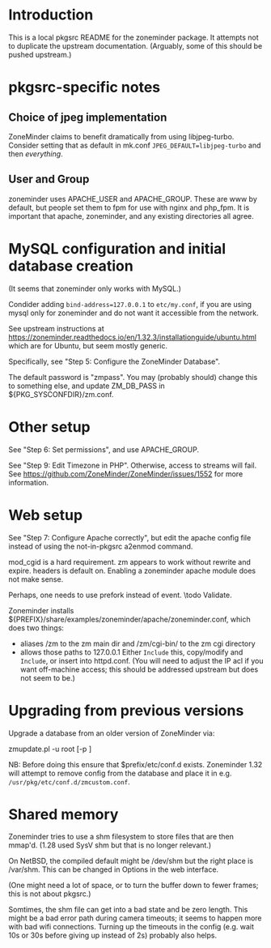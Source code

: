 # Introduction

This is a local pkgsrc README for the zoneminder package.  It attempts
not to duplicate the upstream documentation.  (Arguably, some of this
should be pushed upstream.)

# pkgsrc-specific notes

## Choice of jpeg implementation

ZoneMinder claims to benefit dramatically from using libjpeg-turbo.
Consider setting that as default in mk.conf
`JPEG_DEFAULT=libjpeg-turbo` and then *everything*.

## User and Group

zoneminder uses APACHE_USER and APACHE_GROUP.  These are www by
default, but people set them to fpm for use with nginx and php_fpm.
It is important that apache, zoneminder, and any existing directories
all agree.

# MySQL configuration and initial database creation

(It seems that zoneminder only works with MySQL.)

Condider adding `bind-address=127.0.0.1` to `etc/my.conf`, if you are
using mysql only for zoneminder and do not want it accessible from the
network.

See upstream instructions at
https://zoneminder.readthedocs.io/en/1.32.3/installationguide/ubuntu.html
which are for Ubuntu, but seem mostly generic.

Specifically, see "Step 5: Configure the ZoneMinder Database".

The default password is "zmpass".  You may (probably should) change
this to something else, and update ZM_DB_PASS in
${PKG_SYSCONFDIR}/zm.conf.

# Other setup

See "Step 6: Set permissions", and use APACHE_GROUP.

See "Step 9: Edit Timezone in PHP".  Otherwise, access to streams will
fail.  See https://github.com/ZoneMinder/ZoneMinder/issues/1552 for
more information.
 
# Web setup

See "Step 7: Configure Apache correctly", but edit the apache config
file instead of using the not-in-pkgsrc a2enmod command.

mod_cgid is a hard requirement.  zm appears to work without rewrite
and expire.  headers is default on.  Enabling a zoneminder apache
module does not make sense.

Perhaps, one needs to use prefork instead of event. \todo Validate.

Zoneminder installs
${PREFIX}/share/examples/zoneminder/apache/zoneminder.conf, which does
two things:
  - aliases /zm to the zm main dir and /zm/cgi-bin/ to the zm cgi directory
  - allows those paths to 127.0.0.1
Either `Include` this, copy/modify and `Include`, or insert into
httpd.conf.  (You will need to adjust the IP acl if you want
off-machine access; this should be addressed upstream but does not
seem to be.)

# Upgrading from previous versions

Upgrade a database from an older version of ZoneMinder via:

  zmupdate.pl -u root [-p <password>]

NB: Before doing this ensure that $prefix/etc/conf.d exists.
Zoneminder 1.32 will attempt to remove config from the database and
place it in e.g. `/usr/pkg/etc/conf.d/zmcustom.conf`.

# Shared memory

Zoneminder tries to use a shm filesystem to store files that are then
mmap'd.  (1.28 used SysV shm but that is no longer relevant.)

On NetBSD, the compiled default might be /dev/shm but the right place
is /var/shm.  This can be changed in Options in the web interface.

(One might need a lot of space, or to turn the buffer down to fewer
frames; this is not about pkgsrc.)

Somtimes, the shm file can get into a bad state and be zero length.
This might be a bad error path during camera timeouts; it seems to
happen more with bad wifi connections.  Turning up the timeouts in the
config (e.g. wait 10s or 30s before giving up instead of 2s) probably
also helps.
